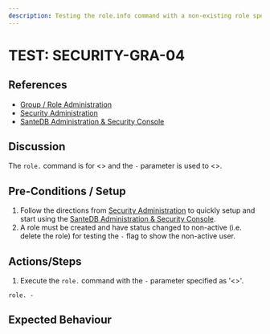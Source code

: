 ```yaml
---
description: Testing the role.info command with a non-existing role specified as -a flag.
---
```


# TEST: SECURITY-GRA-04

## References

* [Group / Role Administration](../../../../../operations/host-administration/santedb-icdr-admin-console/group-role-management.md)
* [Security Administration](../../../../../operations/security-administration/#demo-environment) 
* [SanteDB Administration & Security Console](../../../../../operations/host-administration/santedb-icdr-admin-console/)

## Discussion

The `role.` command is for &lt;&gt; and the `-` parameter is used to &lt;&gt;.

## Pre-Conditions / Setup

1. Follow the directions from [Security Administration](../../../../../operations/security-administration/#demo-environment) to quickly setup and start using the [SanteDB Administration & Security Console](../../../../../operations/host-administration/santedb-icdr-admin-console/).
2. A role must be created and have status changed to non-active \(i.e. delete the role\) for testing the `-` flag to show the non-active user.

## Actions/Steps

1. Execute the `role.` command with the `-` parameter specified as '&lt;&gt;'.

```text
role. -
```

## Expected Behaviour



